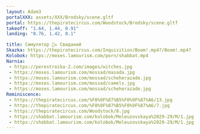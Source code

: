 ```yaml
---
layout: Adam3
portalXXX: assets/XXX/Brodsky/scene.gltf
portal: https://thepiratecircus.com/Woodstock/Brodsky/scene.gltf
takeoff: "1.64, 1.44, 0.91"
landing: "0.76, 1.42, 0.1"

title: Симулятор 🏴‍☠️ Свиданий
Skazka: https://thepiratecircus.com/Inquisition/Boom!.mp4?/Boom!.mp4?
Kolobok: https://moses.lamourism.com/porn/shabbat.mp4
Narnia: 
 - https://perestroika-2.com/images/witches.jpg
 - https://moses.lamourism.com/mossad/masada.jpg
 - https://moses.lamourism.com/mossad/scheherazade.jpg
 - https://moses.lamourism.com/mossad/camels.jpg
 - https://moses.lamourism.com/mossad/scheherazade.jpg
Reminiscence:
 - https://thepiratecircus.com/%F0%9F%87%B5%F0%9F%87%A6/13.jpg
 - https://thepiratecircus.com/%F0%9F%87%B5%F0%9F%87%A6/7.jpg
 - https://thepiratecircus.com/Woodstock/8.jpg
 - https://shabbat.lamourism.com/kolobok/Meleuzovskaya%2029-29/M/1.jpg
 - https://shabbat.lamourism.com/kolobok/Meleuzovskaya%2029-29/M/1.jpg
---
```

